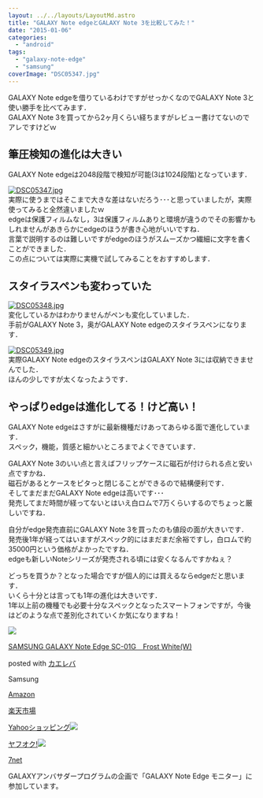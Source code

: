 ```yaml
---
layout: ../../layouts/LayoutMd.astro
title: "GALAXY Note edgeとGALAXY Note 3を比較してみた！"
date: "2015-01-06"
categories: 
  - "android"
tags: 
  - "galaxy-note-edge"
  - "samsung"
coverImage: "DSC05347.jpg"
---
```


GALAXY Note edgeを借りているわけですがせっかくなのでGALAXY Note 3と使い勝手を比べてみます．  
GALAXY Note 3を買ってから2ヶ月くらい経ちますがレビュー書けてないのでアレですけどｗ

## 筆圧検知の進化は大きい

GALAXY Note edgeは2048段階で検知が可能(3は1024段階)となっています．

[![DSC05347.jpg](/wp/images/15585228353_bf2011a2ee_b.jpg)](https://www.flickr.com/photos/67522130@N08/15585228353/ "DSC05347.jpg")  
実際に使うまではそこまで大きな差はないだろう･･･と思っていましたが，実際使ってみると全然違いましたｗ  
edgeは保護フィルムなし，3は保護フィルムありと環境が違うのでその影響かもしれませんがあきらかにedgeのほうが書き心地がいいですね．  
言葉で説明するのは難しいですがedgeのほうがスムーズかつ繊細に文字を書くことができました．  
この点については実際に実機で試してみることをおすすめします．

## スタイラスペンも変わっていた

[![DSC05348.jpg](/wp/images/16179215666_9f719b6cd4_b.jpg)](https://www.flickr.com/photos/67522130@N08/16179215666/ "DSC05348.jpg")  
変化しているかはわかりませんがペンも変化していました．  
手前がGALAXY Note 3，奥がGALAXY Note edgeのスタイラスペンになります．

[![DSC05349.jpg](/wp/images/16205067495_109209e4b0_b.jpg)](https://www.flickr.com/photos/67522130@N08/16205067495/ "DSC05349.jpg")  
実際GALAXY Note edgeのスタイラスペンはGALAXY Note 3には収納できませんでした．  
ほんの少しですが太くなったようです．

## やっぱりedgeは進化してる！けど高い！

GALAXY Note edgeはさすがに最新機種だけあってあらゆる面で進化しています．  
スペック，機能，質感と細かいところまでよくできています．

GALAXY Note 3のいい点と言えばフリップケースに磁石が付けられる点と安い点ですかね．  
磁石があるとケースをピタっと閉じることができるので結構便利です．  
そしてまだまだGALAXY Note edgeは高いです･･･  
発売してまだ時間が経ってないとはいえ白ロムで7万くらいするのでちょっと厳しいですね．

自分がedge発売直前にGALAXY Note 3を買ったのも値段の面が大きいです．  
発売後1年が経ってはいますがスペック的にはまだまだ余裕ですし，白ロムで約35000円という価格がよかったですね．  
edgeも新しいNoteシリーズが発売される頃には安くなるんですかねぇ？

どっちを買うか？となった場合ですが個人的には買えるならedgeだと思います．  
いくら十分とは言っても1年の進化は大きいです．  
1年以上前の機種でも必要十分なスペックとなったスマートフォンですが，今後はどのような点で差別化されていくか気になりますね！

[![](/wp/images/41b-bS9XEdL._SL160_.jpg)](https://www.amazon.co.jp/exec/obidos/ASIN/B00PRUIM4Y/mizuka123-22/ref=nosim/)

[SAMSUNG GALAXY Note Edge SC-01G　Frost White(W)](https://www.amazon.co.jp/exec/obidos/ASIN/B00PRUIM4Y/mizuka123-22/ref=nosim/)

posted with [カエレバ](http://kaereba.com)

Samsung

[Amazon](http://www.amazon.co.jp/gp/search?keywords=SAMSUNG%20GALAXY%20Note%20Edge%20SC-01G%81%40Frost%20White%28W%29&__mk_ja_JP=%83J%83%5E%83J%83i&tag=mizuka123-22 "アマゾン")

[楽天市場](http://hb.afl.rakuten.co.jp/hgc/032b53ee.4b34c5ee.0f4a541e.f440145e/?pc=http%3A%2F%2Fsearch.rakuten.co.jp%2Fsearch%2Fmall%2FSAMSUNG%2520GALAXY%2520Note%2520Edge%2520SC-01G%25E3%2580%2580Frost%2520White%2528W%2529%2F-%2Ff.1-p.1-s.1-sf.0-st.A-v.2%3Fx%3D0%26scid%3Daf_ich_link_urltxt%26m%3Dhttp%3A%2F%2Fm.rakuten.co.jp%2F "楽天市場")

[Yahooショッピング![](//ad.jp.ap.valuecommerce.com/servlet/gifbanner?sid=3066752&pid=881990642)](//ck.jp.ap.valuecommerce.com/servlet/referral?sid=3066752&pid=881990642&vc_url=http%3A%2F%2Fshopping.search.yahoo.co.jp%2Fsearch%3FuIv%3Don%26ei%3DUTF-8%26tab_ex%3Dcommerce%26slider%3D0%26va%3DSAMSUNG%2520GALAXY%2520Note%2520Edge%2520SC-01G%25E3%2580%2580Frost%2520White%2528W%2529 "Yahooショッピング")

[ヤフオク!![](//ad.jp.ap.valuecommerce.com/servlet/gifbanner?sid=3066752&pid=881990645)](//ck.jp.ap.valuecommerce.com/servlet/referral?sid=3066752&pid=881990645&vc_url=http%3A%2F%2Fauctions.search.yahoo.co.jp%2Fsearch%3Fvo%3D%26ve%3D%26auccat%3D0%26aucminprice%3D%26aucmaxprice%3D%26aucmin_bidorbuy_price%3D%26aucmax_bidorbuy_price%3D%26loc_cd%3D0%26abatch%3D0%26istatus%3D0%26filtered%3D1%26ei%3DUTF-8%26tab_ex%3Dcommerce%26va%3DSAMSUNG%2520GALAXY%2520Note%2520Edge%2520SC-01G%25E3%2580%2580Frost%2520White%2528W%2529 "ヤフオク!")

[7net](//ck.jp.ap.valuecommerce.com/servlet/referral?sid=3066752&pid=881990643&vc_url=http%3A%2F%2Fwww.7netshopping.jp%2Fall%2Fsearch_result%2F-%2Fbprice%2Foff%2Fsort%2F0%2Fkword_in%2FSAMSUNG%2520GALAXY%2520Note%2520Edge%2520SC-01G%25E3%2580%2580Frost%2520White%2528W%2529%2FallGoods%2Fon%2Fsubmit.x%2F30%2Fdisp_result%2F1%2Fsubmit.y%2F9%2Fprvlg%2Foff%2Fnobuy%2Fon%2FsetProduct%2Foff%2Foop%2Fon%2Fctgy%2Fall%2FfromKeywordSearch%2Ftrue "セブンネットショッピング")

GALAXYアンバサダープログラムの企画で「GALAXY Note Edge モニター」に参加しています。
